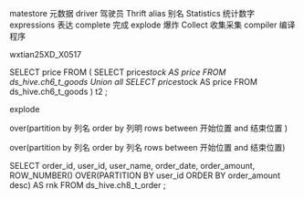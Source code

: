 matestore 元数据
driver 驾驶员
Thrift 
alias 别名 
Statistics 统计数字
expressions 表达
complete 完成 
explode 爆炸
Collect 收集采集
compiler 编译程序


wxtian25XD_X0517

SELECT price FROM ( SELECT price*stock AS price FROM ds_hive.ch6_t_goods Union all SELECT price*stock AS price FROM ds_hive.ch6_t_goods ) t2 ;



explode

over(partition by 列名 order by 列明 rows between  开始位置 and 结束位置 )

over(partition by  列名 order by 列名 rows between 开始位置 and  结束位置)

SELECT order_id, user_id, user_name, order_date, order_amount, ROW_NUMBER() OVER(PARTITION BY user_id ORDER BY order_amount desc) AS rnk FROM ds_hive.ch8_t_order ;
